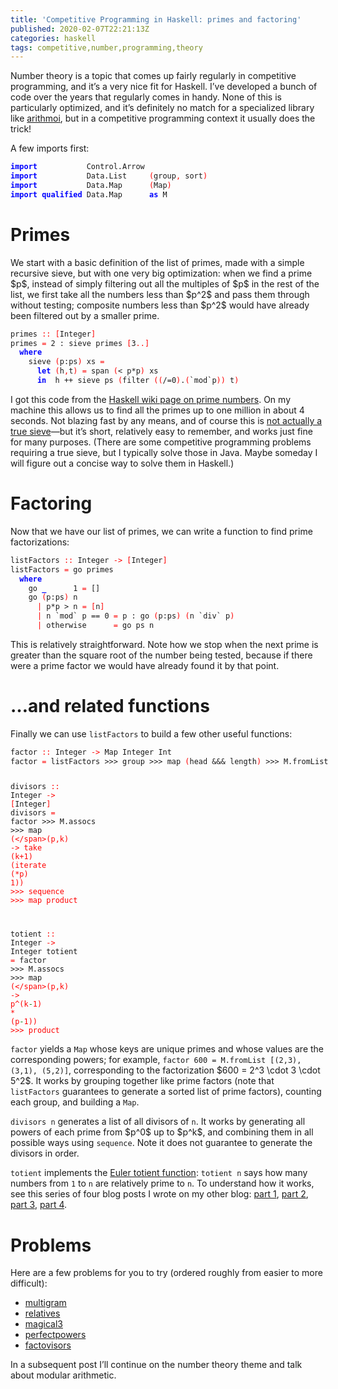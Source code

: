 ```yaml
---
title: 'Competitive Programming in Haskell: primes and factoring'
published: 2020-02-07T22:21:13Z
categories: haskell
tags: competitive,number,programming,theory
---
```


<p>Number theory is a topic that comes up fairly regularly in competitive programming, and it’s a very nice fit for Haskell. I’ve developed a bunch of code over the years that regularly comes in handy. None of this is particularly optimized, and it’s definitely no match for a specialized library like <a href="https://hackage.haskell.org/package/arithmoi">arithmoi</a>, but in a competitive programming context it usually does the trick!</p>
<p>A few imports first:</p>
<pre class="sourceCode haskell"><code class="sourceCode haskell"><span style="color:blue;font-weight:bold;">import</span>           <span>Control.Arrow</span>
<span style="color:blue;font-weight:bold;">import</span>           <span>Data.List</span>     <span style="color:red;">(</span><span>group</span><span style="color:red;">,</span> <span>sort</span><span style="color:red;">)</span>
<span style="color:blue;font-weight:bold;">import</span>           <span>Data.Map</span>      <span style="color:red;">(</span><span>Map</span><span style="color:red;">)</span>
<span style="color:blue;font-weight:bold;">import</span> <span style="color:blue;font-weight:bold;">qualified</span> <span>Data.Map</span>      <span style="color:blue;font-weight:bold;">as</span> <span>M</span></code></pre>
<h1 id="primes">Primes</h1>
<p>We start with a basic definition of the list of primes, made with a simple recursive sieve, but with one very big optimization: when we find a prime $p$, instead of simply filtering out all the multiples of $p$ in the rest of the list, we first take all the numbers less than $p^2$ and pass them through without testing; composite numbers less than $p^2$ would have already been filtered out by a smaller prime.</p>
<pre class="sourceCode haskell"><code class="sourceCode haskell"><span>primes</span> <span style="color:red;">::</span> <span style="color:red;">[</span><span>Integer</span><span style="color:red;">]</span>
<span>primes</span> <span style="color:red;">=</span> <span class="hs-num">2</span> <span>:</span> <span>sieve</span> <span>primes</span> <span style="color:red;">[</span><span class="hs-num">3</span><span style="color:red;">..</span><span style="color:red;">]</span>
  <span style="color:blue;font-weight:bold;">where</span>
    <span>sieve</span> <span style="color:red;">(</span><span>p</span><span>:</span><span>ps</span><span style="color:red;">)</span> <span>xs</span> <span style="color:red;">=</span>
      <span style="color:blue;font-weight:bold;">let</span> <span style="color:red;">(</span><span>h</span><span style="color:red;">,</span><span>t</span><span style="color:red;">)</span> <span style="color:red;">=</span> <span>span</span> <span style="color:red;">(</span><span>&lt;</span> <span>p</span><span>*</span><span>p</span><span style="color:red;">)</span> <span>xs</span>
      <span style="color:blue;font-weight:bold;">in</span>  <span>h</span> <span>++</span> <span>sieve</span> <span>ps</span> <span style="color:red;">(</span><span>filter</span> <span style="color:red;">(</span><span style="color:red;">(</span><span>/=</span><span class="hs-num">0</span><span style="color:red;">)</span><span>.</span><span style="color:red;">(</span><span>`mod`</span><span>p</span><span style="color:red;">)</span><span style="color:red;">)</span> <span>t</span><span style="color:red;">)</span></code></pre>
<p>I got this code from the <a href="https://wiki.haskell.org/Prime_numbers">Haskell wiki page on prime numbers</a>. On my machine this allows us to find all the primes up to one million in about 4 seconds. Not blazing fast by any means, and of course this is <a href="https://www.cs.hmc.edu/~oneill/papers/Sieve-JFP.pdf">not actually a true sieve</a>—but it’s short, relatively easy to remember, and works just fine for many purposes. (There are some competitive programming problems requiring a true sieve, but I typically solve those in Java. Maybe someday I will figure out a concise way to solve them in Haskell.)</p>
<h1 id="factoring">Factoring</h1>
<p>Now that we have our list of primes, we can write a function to find prime factorizations:</p>
<pre class="sourceCode haskell"><code class="sourceCode haskell"><span>listFactors</span> <span style="color:red;">::</span> <span>Integer</span> <span style="color:red;">-&gt;</span> <span style="color:red;">[</span><span>Integer</span><span style="color:red;">]</span>
<span>listFactors</span> <span style="color:red;">=</span> <span>go</span> <span>primes</span>
  <span style="color:blue;font-weight:bold;">where</span>
    <span>go</span> <span style="color:blue;font-weight:bold;">_</span>      <span class="hs-num">1</span> <span style="color:red;">=</span> <span>[]</span>
    <span>go</span> <span style="color:red;">(</span><span>p</span><span>:</span><span>ps</span><span style="color:red;">)</span> <span>n</span>
      <span style="color:red;">|</span> <span>p</span><span>*</span><span>p</span> <span>&gt;</span> <span>n</span> <span style="color:red;">=</span> <span style="color:red;">[</span><span>n</span><span style="color:red;">]</span>
      <span style="color:red;">|</span> <span>n</span> <span>`mod`</span> <span>p</span> <span>==</span> <span class="hs-num">0</span> <span style="color:red;">=</span> <span>p</span> <span>:</span> <span>go</span> <span style="color:red;">(</span><span>p</span><span>:</span><span>ps</span><span style="color:red;">)</span> <span style="color:red;">(</span><span>n</span> <span>`div`</span> <span>p</span><span style="color:red;">)</span>
      <span style="color:red;">|</span> <span>otherwise</span>      <span style="color:red;">=</span> <span>go</span> <span>ps</span> <span>n</span></code></pre>
<p>This is relatively straightforward. Note how we stop when the next prime is greater than the square root of the number being tested, because if there were a prime factor we would have already found it by that point.</p>
<h1 id="and-related-functions">…and related functions</h1>
<p>Finally we can use <code>listFactors</code> to build a few other useful functions:</p>
<pre class="sourceCode haskell"><code class="sourceCode haskell"><span>factor</span> <span style="color:red;">::</span> <span>Integer</span> <span style="color:red;">-&gt;</span> <span>Map</span> <span>Integer</span> <span>Int</span>
<span>factor</span> <span style="color:red;">=</span> <span>listFactors</span> <span>&gt;&gt;&gt;</span> <span>group</span> <span>&gt;&gt;&gt;</span> <span>map</span> <span style="color:red;">(</span><span>head</span> <span>&amp;&amp;&amp;</span> <span>length</span><span style="color:red;">)</span> <span>&gt;&gt;&gt;</span> <span>M.fromList</span>

<span>divisors</span> <span style="color:red;">::</span> <span>Integer</span> <span style="color:red;">-&gt;</span> <span style="color:red;">[</span><span>Integer</span><span style="color:red;">]</span>
<span>divisors</span> <span style="color:red;">=</span> <span>factor</span> <span>&gt;&gt;&gt;</span> <span>M.assocs</span> <span>&gt;&gt;&gt;</span> <span>map</span> <span style="color:red;">(</span><span style="color:red;">\</span><span style="color:red;">(</span><span>p</span><span style="color:red;">,</span><span>k</span><span style="color:red;">)</span> <span style="color:red;">-&gt;</span> <span>take</span> <span style="color:red;">(</span><span>k</span><span>+</span><span class="hs-num">1</span><span style="color:red;">)</span> <span style="color:red;">(</span><span>iterate</span> <span style="color:red;">(</span><span>*</span><span>p</span><span style="color:red;">)</span> <span class="hs-num">1</span><span style="color:red;">)</span><span style="color:red;">)</span>
  <span>&gt;&gt;&gt;</span> <span>sequence</span> <span>&gt;&gt;&gt;</span> <span>map</span> <span>product</span>

<span>totient</span> <span style="color:red;">::</span> <span>Integer</span> <span style="color:red;">-&gt;</span> <span>Integer</span>
<span>totient</span> <span style="color:red;">=</span> <span>factor</span> <span>&gt;&gt;&gt;</span> <span>M.assocs</span> <span>&gt;&gt;&gt;</span> <span>map</span> <span style="color:red;">(</span><span style="color:red;">\</span><span style="color:red;">(</span><span>p</span><span style="color:red;">,</span><span>k</span><span style="color:red;">)</span> <span style="color:red;">-&gt;</span> <span>p</span><span>^</span><span style="color:red;">(</span><span>k</span><span style="color:green;">-</span><span class="hs-num">1</span><span style="color:red;">)</span> <span>*</span> <span style="color:red;">(</span><span>p</span><span style="color:green;">-</span><span class="hs-num">1</span><span style="color:red;">)</span><span style="color:red;">)</span> <span>&gt;&gt;&gt;</span> <span>product</span></code></pre>
<p><code>factor</code> yields a <code>Map</code> whose keys are unique primes and whose values are the corresponding powers; for example, <code>factor 600 = M.fromList [(2,3), (3,1), (5,2)]</code>, corresponding to the factorization $600 = 2^3 \cdot 3 \cdot 5^2$. It works by grouping together like prime factors (note that <code>listFactors</code> guarantees to generate a sorted list of prime factors), counting each group, and building a <code>Map</code>.</p>
<p><code>divisors n</code> generates a list of all divisors of <code>n</code>. It works by generating all powers of each prime from $p^0$ up to $p^k$, and combining them in all possible ways using <code>sequence</code>. Note it does not guarantee to generate the divisors in order.</p>
<p><code>totient</code> implements the <a href="https://en.wikipedia.org/wiki/Euler%20totient%20function">Euler totient function</a>: <code>totient n</code> says how many numbers from <code>1</code> to <code>n</code> are relatively prime to <code>n</code>. To understand how it works, see this series of four blog posts I wrote on my other blog: <a href="https://mathlesstraveled.com/2019/05/09/computing-the-euler-totient-function-part-1/">part 1</a>, <a href="https://mathlesstraveled.com/2019/05/18/computing-the-euler-totient-function-part-2-seeing-phi-is-multiplicative/">part 2</a>, <a href="https://mathlesstraveled.com/2019/05/27/computing-the-euler-totient-function-part-3-proving-phi-is-multiplicative/">part 3</a>, <a href="https://mathlesstraveled.com/2019/07/02/computing-the-euler-totient-function-part-4-totient-of-prime-powers/">part 4</a>.</p>
<h1 id="problems">Problems</h1>
<p>Here are a few problems for you to try (ordered roughly from easier to more difficult):</p>
<ul>
<li><a href="https://open.kattis.com/problems/multigram">multigram</a></li>
<li><a href="https://open.kattis.com/problems/relatives">relatives</a></li>
<li><a href="https://open.kattis.com/problems/magical3">magical3</a></li>
<li><a href="https://open.kattis.com/problems/perfectpowers">perfectpowers</a></li>
<li><a href="https://open.kattis.com/problems/factovisors">factovisors</a></li>
</ul>
<p>In a subsequent post I’ll continue on the number theory theme and talk about modular arithmetic.</p>

